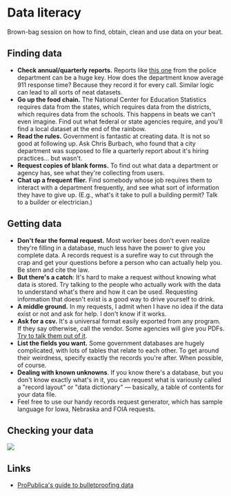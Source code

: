 # Data literacy
Brown-bag session on how to find, obtain, clean and use data on your beat.

## Finding data
<ul>
<li><b>Check annual/quarterly reports.</b> Reports like <a href="http://opd.ci.omaha.ne.us/images/crime-statistics-reports/quarterly/1st_Qtr_14_RPT1.pdf">this one</a> from the police department can be a huge key. How does the department know average 911 response time? Because they record it for every call. Similar logic can lead to all sorts of neat datasets.</li>
<li><b>Go up the food chain.</b> The National Center for Education Statistics requires data from the states, which requires data from the districts, which requires data from the schools. This happens in beats we can't even imagine. Find out what federal or state agencies require, and you'll find a local dataset at the end of the rainbow.</li>
<li><b>Read the rules.</b> Government is fantastic at creating data. It is not so good at following up. Ask Chris Burbach, who found that a city department was supposed to file a quarterly report about it's hiring practices... but wasn't.</li>
<li><b>Request copies of blank forms.</b> To find out what data a department or agency has, see what they're collecting from users.</li>
<li><b>Chat up a frequent flier.</b> Find somebody whose job requires them to interact with a department frequently, and see what sort of information they have to give up. (E.g., what's it take to pull a building permit? Talk to a builder or electrician.)</li>
</ul>

## Getting data
<ul>
<li><b>Don't fear the formal request.</b> Most worker bees don't even realize they're filling in a database, much less have the power to give you complete data. A records request is a surefire way to cut through the crap and get your questions before a person who can actually help you. Be stern and cite the law.</li>
<li><b>But there's a catch</b>: It's hard to make a request without knowing what data is stored. Try talking to the people who actually work with the data to understand what's there and how it can be used. Requesting information that doesn't exist is a good way to drive yourself to drink.</li>
<li><b>A middle ground.</b> In my requests, I  admit when I have no idea if the data exist or not and ask for help. I don't know if it works.</li>
<li><b>Ask for a csv.</b> It's a universal format easily exported from any program. If they say otherwise, call the vendor. Some agencies will give you PDFs. <a href="http://blog.dataomaha.com/pdfs-data-nebraskas-public-records-law-and-why-you-should-care-about-file-formatting/">Try to talk them out of it</a>.</li>
<li><b>List the fields you want.</b> Some government databases are hugely complicated, with lots of tables that relate to each other. To get around their weirdness, specify exactly the records you're after. When possible, of course.</li>
<li><b>Dealing with known unknowns</b>. If you know there's a database, but you don't know exactly what's in it, you can request what is variously called a "record layout" or "data dictionary" &mdash; basically, a table of contents for your data file.</li>
<li>Feel free to use our handy records request generator, which has sample language for Iowa, Nebraska and FOIA requests.</li>
</ul>

## Checking your data

<img src="http://media.giphy.com/media/4XL512RWMdtZK/giphy.gif" />



## Links
<ul>
<li><a href="https://github.com/propublica/guides/blob/master/data-bulletproofing.md">ProPublica's guide to bulletproofing data</a></li>
</ul>
